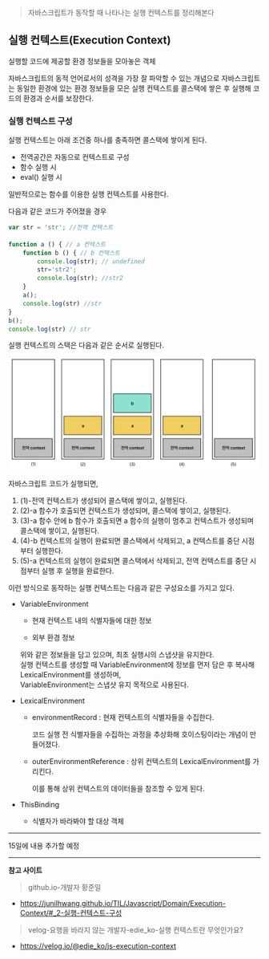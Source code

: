 >자바스크립트가 동작할 때 나타나는 실행 컨텍스트를 정리해본다

## 실행 컨텍스트(Execution Context)
실행할 코드에 제공할 환경 정보들을 모아놓은 객체

 자바스크립트의 동적 언어로서의 성격을 가장 잘 파악할 수 있는
개념으로 자바스크립트는 동일한 환경에 있는 환경 정보들을 모은 실행 컨텍스트를 콜스택에 쌓은 후 실행해 코드의 환경과 순서를 보장한다.

### 실행 컨텍스트 구성
실행 컨텍스트는 아래 조건중 하나를 충족하면 콜스택에 쌓이게 된다.
* 전역공간은 자동으로 컨텍스트로 구성
* 함수 실행 시
* eval() 실행 시

일반적으로는 함수를 이용한 실행 컨텍스트를 사용한다.

다음과 같은 코드가 주어졌을 경우
```javascript
var str = 'str'; //전역 컨텍스트

function a () { // a 컨텍스트
	function b () { // b 컨텍스트
		console.log(str); // undefined
		str='str2';
		console.log(str); //str2
	}
	a();
	console.log(str) //str
}	
b();
console.log(str) // str
```
실행 컨텍스트의 스택은 다음과 같은 순서로 실행된다.

<img src='image/context.png' width=500/>

자바스크립트 코드가 실행되면,
1. (1)-전역 컨텍스트가 생성되어 콜스택에 쌓이고, 실행된다.
2. (2)-a 함수가 호출되면 컨텍스트가 생성되며, 콜스택에 쌓이고, 실행된다.
3. (3)-a 함수 안에 b 함수가 호출되면 a 함수의 실행이 멈추고 컨텍스트가 생성되며 콜스택에 쌓이고, 실행된다.
4. (4)-b 컨텍스트의 실행이 완료되면 콜스택에서 삭제되고, a 컨텍스트를 중단 시점부터 실행한다.
5. (5)-a 컨텍스트의 실행이 완료되면 콜스택에서 삭제되고, 전역 컨텍스트를 중단 시점부터 실행 후 실행을 완료한다.

이런 방식으로 동작하는 실행 컨텍스트는 다음과 같은 구성요소를 가지고 있다.
* VariableEnvironment
	* 현재 컨텍스트 내의 식별자들에 대한 정보
	
	* 외부 환경 정보
	
	위와 같은 정보들을 담고 있으며, 최초 실행시의 스냅샷을 유지한다. <br>
	실행 컨텍스트를 생성할 때 VariableEnvironment에 정보를 먼저 담은 후 복사해 LexicalEnvironment를 생성하며, <br>
	VariableEnvironment는 스냅샷 유지 목적으로 사용된다.
* LexicalEnvironment
	* environmentRecord : 현재 컨텍스트의 식별자들을 수집한다.

		코드 실행 전 식별자들을 수집하는 과정을 추상화해 호이스팅이라는 개념이 만들어졌다.<br>
	* outerEnvironmentReference : 상위 컨텍스트의 LexicalEnvironment를 가리킨다.

		이를 통해 상위 컨텍스트의 데이터들을 참조할 수 있게 된다.
* ThisBinding
	* 식별자가 바라봐야 할 대상 객체

___
15일에 내용 추가할 예정
___
**참고 사이트**
>github.io-개발자 황준일
* https://junilhwang.github.io/TIL/Javascript/Domain/Execution-Context/#_2-실행-컨텍스트-구성

>velog-요행을 바라지 않는 개발자-edie_ko-실행 컨텍스트란 무엇인가요?
* https://velog.io/@edie_ko/js-execution-context